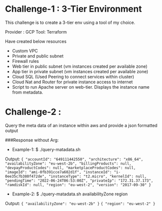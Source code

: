 # Challenge-1 : 3-Tier Environment

This challenge is to create a 3-tier env using a tool of my choice.

Provider : GCP
Tool: Terraform

Have created below resources

- Custom VPC
- Private and public subnet
- Firewall rules
- Web tier in public subnet (vm instances created per available zone)
- App tier in private subnet (vm instances created per available zone)
- Cloud SQL (Used Peering to connect services within cluster)
- Cloud Nat and Router for private instance access to internet
- Script to run Apache server on web-tier. Displays the instance name from metadata.

# Challenge-2 :

Query the meta data of an instance within aws and provide a json formatted output

###Response without Arg:

- Example-1:
  $ ./query-matadata.sh

Output:
`{ "accountId": "649111442550", "architecture": "x86_64", "availabilityZone": "eu-west-2b", "billingProducts": null, "devpayProductCodes": null, "marketplaceProductCodes": null, "imageId": "ami-0fb391cce7a602d1f", "instanceId": "i-0ee35c7b380f472de", "instanceType": "t2.micro", "kernelId": null, "pendingTime": "2022-06-24T06:53:00Z", "privateIp": "172.31.37.173", "ramdiskId": null, "region": "eu-west-2", "version": "2017-09-30" }`

- Example-2:
  $ ./query-matadata.sh availabilityZone region

Output:
`{ "availabilityZone": "eu-west-2b" }`
`{ "region": "eu-west-2" }`
